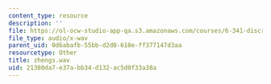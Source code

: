 ```yaml
---
content_type: resource
description: ''
file: https://ol-ocw-studio-app-qa.s3.amazonaws.com/courses/6-341-discrete-time-signal-processing-fall-2005/21380da7e37abb34d132ac5d0f33a38a_zhengs.wav
file_type: audio/x-wav
parent_uid: 0d6abafb-55bb-d2d0-610e-ff377147d3aa
resourcetype: Other
title: zhengs.wav
uid: 21380da7-e37a-bb34-d132-ac5d0f33a38a
---
```

